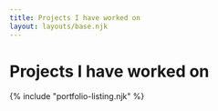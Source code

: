 ```yaml
---
title: Projects I have worked on
layout: layouts/base.njk
---
```


<div class="portfolio-area">
<div class="portfolio">

# Projects I have worked on

 {% include "portfolio-listing.njk" %}
</div>
</div>